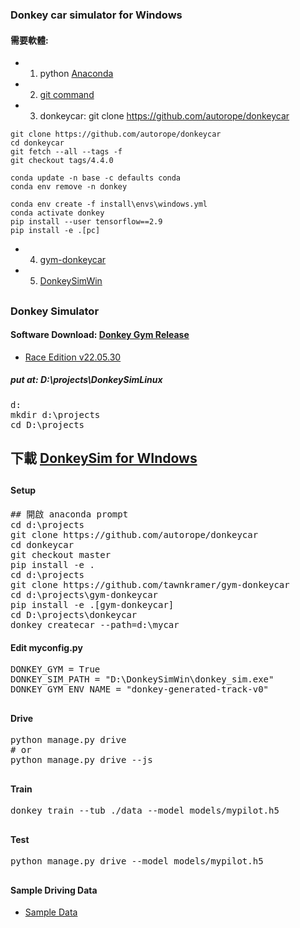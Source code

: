 ### Donkey car simulator for Windows
#### 需要軟體:
* 1. python [Anaconda](https://www.anaconda.com/products/distribution)
* 2. [git command](https://git-scm.com/download/win)
* 3. donkeycar: git clone https://github.com/autorope/donkeycar
```
git clone https://github.com/autorope/donkeycar
cd donkeycar
git fetch --all --tags -f
git checkout tags/4.4.0
```
```
conda update -n base -c defaults conda
conda env remove -n donkey
```
```
conda env create -f install\envs\windows.yml
conda activate donkey
pip install --user tensorflow==2.9
pip install -e .[pc]
```
* 4. [gym-donkeycar](https://github.com/tawnkramer/gym-donkeycar/releases)
* 5. [DonkeySimWin](https://github.com/tawnkramer/gym-donkeycar/releases/download/v22.05.30/DonkeySimWin.zip)
##
### Donkey Simulator
#### Software Download: [Donkey Gym Release](https://github.com/tawnkramer/gym-donkeycar/releases)
* [Race Edition v22.05.30](https://github.com/tawnkramer/gym-donkeycar/releases/download/v22.05.30/DonkeySimWin.zip)
##### put at: D:\projects\DonkeySimLinux
<pre>
d:
mkdir d:\projects
cd D:\projects
</pre>
## 下載 [DonkeySim for WIndows](https://github.com/tawnkramer/gym-donkeycar/releases/download/v22.05.30/DonkeySimWin.zip)
##
#### Setup
<pre>
## 開啟 anaconda prompt
cd d:\projects
git clone https://github.com/autorope/donkeycar
cd donkeycar
git checkout master
pip install -e .
cd d:\projects
git clone https://github.com/tawnkramer/gym-donkeycar
cd d:\projects\gym-donkeycar
pip install -e .[gym-donkeycar]
cd D:\projects\donkeycar
donkey createcar --path=d:\mycar
</pre>
#### Edit myconfig.py
<pre>
DONKEY_GYM = True
DONKEY_SIM_PATH = "D:\DonkeySimWin\donkey_sim.exe"
DONKEY_GYM_ENV_NAME = "donkey-generated-track-v0"
</pre>
##
#### Drive
<pre>
python manage.py drive
# or
python manage.py drive --js
</pre>
##
#### Train
<pre>
donkey train --tub ./data --model models/mypilot.h5
</pre>
##
#### Test
<pre>
python manage.py drive --model models/mypilot.h5
</pre>
##
#### Sample Driving Data
* [Sample Data](https://drive.google.com/open?id=1A5sTSddFsf494UDtnvYQBaEPYX87_LMp)
##
